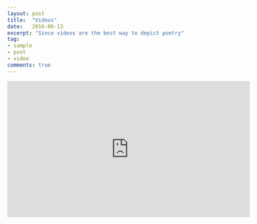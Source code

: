 ```yaml
---
layout: post
title:  "Videos"
date:   2016-06-13
excerpt: "Since videos are the best way to depict poetry"
tag:
- sample
- post
- video
comments: true
---
```

<iframe width="560" height="315" src="https://www.youtube.com/embed/bhZGlgfwWQs" frameborder="0" allowfullscreen></iframe>

